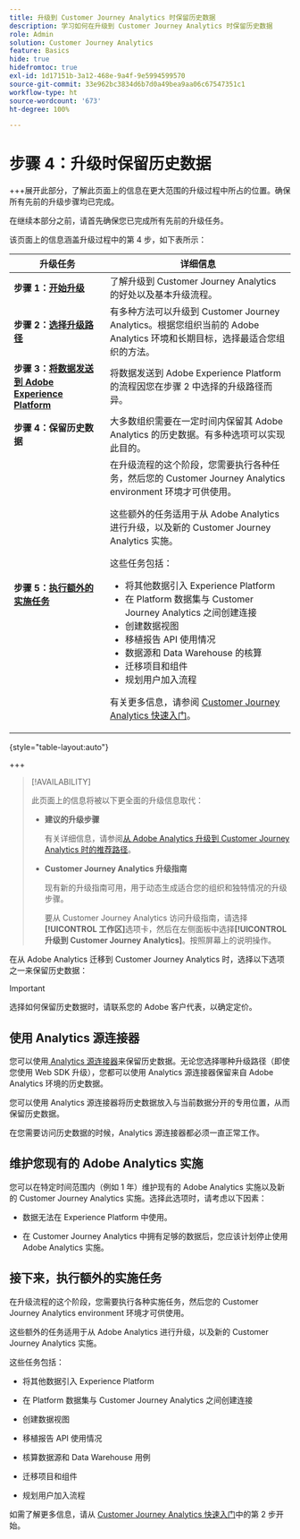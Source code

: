 ```yaml
---
title: 升级到 Customer Journey Analytics 时保留历史数据
description: 学习如何在升级到 Customer Journey Analytics 时保留历史数据
role: Admin
solution: Customer Journey Analytics
feature: Basics
hide: true
hidefromtoc: true
exl-id: 1d17151b-3a12-468e-9a4f-9e5994599570
source-git-commit: 33e962bc3834d6b7d0a49bea9aa06c67547351c1
workflow-type: ht
source-wordcount: '673'
ht-degree: 100%

---
```


# 步骤 4：升级时保留历史数据

+++展开此部分，了解此页面上的信息在更大范围的升级过程中所占的位置。确保所有先前的升级步骤均已完成。

在继续本部分之前，请首先确保您已完成所有先前的升级任务。

该页面上的信息涵盖升级过程中的第 4 步，如下表所示：

| 升级任务 | 详细信息 |
|---------|----------|
| **步骤 1：[开始升级](/help/getting-started/cja-upgrade/cja-upgrade-getstarted.md)** | 了解升级到 Customer Journey Analytics 的好处以及基本升级流程。 |
| **步骤 2：[选择升级路径](/help/getting-started/cja-upgrade/cja-upgrade-path.md)** | 有多种方法可以升级到 Customer Journey Analytics。根据您组织当前的 Adobe Analytics 环境和长期目标，选择最适合您组织的方法。 |
| **步骤 3：[将数据发送到 Adobe Experience Platform](/help/getting-started/cja-upgrade/cja-upgrade-send-to-platform.md)** | 将数据发送到 Adobe Experience Platform 的流程因您在步骤 2 中选择的升级路径而异。 |
| <span class="preview">**步骤 4：保留历史数据**</span> | <span class="preview">大多数组织需要在一定时间内保留其 Adobe Analytics 的历史数据。有多种选项可以实现此目的。</span> |
| **步骤 5：[执行额外的实施任务](/help/getting-started/cja-getting-started.md)** | 在升级流程的这个阶段，您需要执行各种任务，然后您的 Customer Journey Analytics environment 环境才可供使用。<p>这些额外的任务适用于从 Adobe Analytics 进行升级，以及新的 Customer Journey Analytics 实施。</p><p>这些任务包括：</p><ul><li>将其他数据引入 Experience Platform</li><li>在 Platform 数据集与 Customer Journey Analytics 之间创建连接</li><li>创建数据视图</li><li>移植报告 API 使用情况</li><li>数据源和 Data Warehouse 的核算</li><li>迁移项目和组件</li><li>规划用户加入流程</li></ul> <p>有关更多信息，请参阅 [Customer Journey Analytics 快速入门](/help/getting-started/cja-getting-started.md)。 |

{style="table-layout:auto"}

+++

>[!AVAILABILITY]
>
>此页面上的信息将被以下更全面的升级信息取代： <ul><li>**建议的升级步骤**<p>有关详细信息，请参阅[从 Adobe Analytics 升级到 Customer Journey Analytics 时的推荐路径](/help/getting-started/cja-upgrade/cja-upgrade-recommendations.md)。</p></li><li>**Customer Journey Analytics 升级指南**<p>现有新的升级指南可用，用于动态生成适合您的组织和独特情况的升级步骤。</p><p>要从 Customer Journey Analytics 访问升级指南，请选择&#x200B;**[!UICONTROL 工作区]**&#x200B;选项卡，然后在左侧面板中选择&#x200B;**[!UICONTROL 升级到 Customer Journey Analytics]**。按照屏幕上的说明操作。</p></li></ul>

在从 Adobe Analytics 迁移到 Customer Journey Analytics 时，选择以下选项之一来保留历史数据：

>[!IMPORTANT]
>
>选择如何保留历史数据时，请联系您的 Adobe 客户代表，以确定定价。

## 使用 Analytics 源连接器

您可以使用[ Analytics 源连接器](/help/data-ingestion/analytics.md)来保留历史数据。无论您选择哪种升级路径（即使您使用 Web SDK 升级），您都可以使用 Analytics 源连接器保留来自 Adobe Analytics 环境的历史数据。

您可以使用 Analytics 源连接器将历史数据放入与当前数据分开的专用位置，从而保留历史数据。

在您需要访问历史数据的时候，Analytics 源连接器都必须一直正常工作。

<!-- Another possibility in the future: Map historical data in a way that allows you to tie it to your new data.  Possible? Explain -->

## 维护您现有的 Adobe Analytics 实施

您可以在特定时间范围内（例如 1 年）维护现有的 Adobe Analytics 实施以及新的 Customer Journey Analytics 实施。选择此选项时，请考虑以下因素：

* 数据无法在 Experience Platform 中使用。

* 在 Customer Journey Analytics 中拥有足够的数据后，您应该计划停止使用 Adobe Analytics 实施。

## 接下来，执行额外的实施任务

在升级流程的这个阶段，您需要执行各种实施任务，然后您的 Customer Journey Analytics environment 环境才可供使用。

这些额外的任务适用于从 Adobe Analytics 进行升级，以及新的 Customer Journey Analytics 实施。

这些任务包括：

* 将其他数据引入 Experience Platform

* 在 Platform 数据集与 Customer Journey Analytics 之间创建连接

* 创建数据视图

* 移植报告 API 使用情况

* 核算数据源和 Data Warehouse 用例

* 迁移项目和组件

* 规划用户加入流程

如需了解更多信息，请从 [Customer Journey Analytics 快速入门](/help/getting-started/cja-getting-started.md)中的第 2 步开始。
